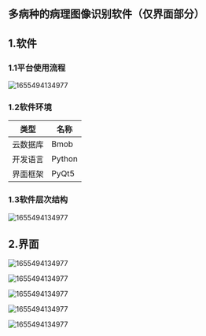## 多病种的病理图像识别软件（仅界面部分）

## 1.软件

### 1.1平台使用流程

![1655494134977](https://github.com/lijianxing66628/IntelligentDiagnosisPlatform/blob/main/images/111.png)

### 1.2软件环境

|  类型   | 名称  |
|  ----  | ----  |
| 云数据库  | Bmob |
| 开发语言  | Python |
| 界面框架  | PyQt5 |

### 1.3软件层次结构

![1655494134977](https://github.com/lijianxing66628/IntelligentDiagnosisPlatform/blob/main/images/333.png)

## 2.界面

![1655494134977](https://github.com/lijianxing66628/IntelligentDiagnosisPlatform/blob/main/images/1.png)

![1655494134977](https://github.com/lijianxing66628/IntelligentDiagnosisPlatform/blob/main/images/2.png)

![1655494134977](https://github.com/lijianxing66628/IntelligentDiagnosisPlatform/blob/main/images/3.png)

![1655494134977](https://github.com/lijianxing66628/IntelligentDiagnosisPlatform/blob/main/images/4.png)

![1655494134977](https://github.com/lijianxing66628/IntelligentDiagnosisPlatform/blob/main/images/5.png)
